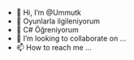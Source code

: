 - 👋 Hi, I’m @Ummutk
- 👀 Oyunlarla ilgileniyorum
- 🌱 C# Öğreniyorum
- 💞️ I’m looking to collaborate on ...
- 📫 How to reach me ...

<!---
Ummutk/Ummutk is a ✨ special ✨ repository because its `README.md` (this file) appears on your GitHub profile.
You can click the Preview link to take a look at your changes.
--->
